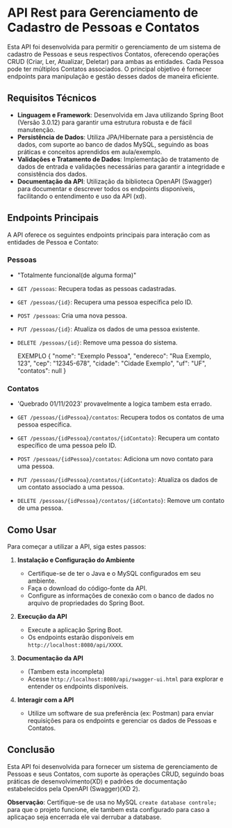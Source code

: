 # API Rest para Gerenciamento de Cadastro de Pessoas e Contatos

Esta API foi desenvolvida para permitir o gerenciamento de um sistema de cadastro de Pessoas e seus respectivos Contatos, oferecendo operações CRUD (Criar, Ler, Atualizar, Deletar) para ambas as entidades. Cada Pessoa pode ter múltiplos Contatos associados. O principal objetivo é fornecer endpoints para manipulação e gestão desses dados de maneira eficiente.

## Requisitos Técnicos

- **Linguagem e Framework**: Desenvolvida em Java utilizando Spring Boot (Versão 3.0.12) para garantir uma estrutura robusta e de fácil manutenção.
- **Persistência de Dados**: Utiliza JPA/Hibernate para a persistência de dados, com suporte ao banco de dados MySQL, seguindo as boas práticas e conceitos aprendidos em aula/exemplo.
- **Validações e Tratamento de Dados**: Implementação de tratamento de dados de entrada e validações necessárias para garantir a integridade e consistência dos dados.
- **Documentação da API**: Utilização da biblioteca OpenAPI (Swagger) para documentar e descrever todos os endpoints disponíveis, facilitando o entendimento e uso da API (xd).

## Endpoints Principais

A API oferece os seguintes endpoints principais para interação com as entidades de Pessoa e Contato:

### Pessoas 

- "Totalmente funcional(de alguma forma)"

- `GET /pessoas`: Recupera todas as pessoas cadastradas.
- `GET /pessoas/{id}`: Recupera uma pessoa específica pelo ID.
- `POST /pessoas`: Cria uma nova pessoa.
- `PUT /pessoas/{id}`: Atualiza os dados de uma pessoa existente.
- `DELETE /pessoas/{id}`: Remove uma pessoa do sistema.
  

  EXEMPLO
{
    "nome": "Exemplo Pessoa",
    "endereco": "Rua Exemplo, 123",
    "cep": "12345-678",
    "cidade": "Cidade Exemplo",
    "uf": "UF",
    "contatos": null
}


### Contatos

- 'Quebrado 01/11/2023' provavelmente a logica tambem esta errado.

- `GET /pessoas/{idPessoa}/contatos`: Recupera todos os contatos de uma pessoa específica.
- `GET /pessoas/{idPessoa}/contatos/{idContato}`: Recupera um contato específico de uma pessoa pelo ID.
- `POST /pessoas/{idPessoa}/contatos`: Adiciona um novo contato para uma pessoa.
- `PUT /pessoas/{idPessoa}/contatos/{idContato}`: Atualiza os dados de um contato associado a uma pessoa.
- `DELETE /pessoas/{idPessoa}/contatos/{idContato}`: Remove um contato de uma pessoa.

## Como Usar

Para começar a utilizar a API, siga estes passos:

1. **Instalação e Configuração do Ambiente**
   - Certifique-se de ter o Java e o MySQL configurados em seu ambiente.
   - Faça o download do código-fonte da API.
   - Configure as informações de conexão com o banco de dados no arquivo de propriedades do Spring Boot.

2. **Execução da API**
   - Execute a aplicação Spring Boot.
   - Os endpoints estarão disponíveis em `http://localhost:8080/api/XXXX`.

3. **Documentação da API**
   - (Tambem esta incompleta)
   - Acesse `http://localhost:8080/api/swagger-ui.html` para explorar e entender os endpoints disponíveis.

5. **Interagir com a API**
   - Utilize um software de sua preferência (ex: Postman) para enviar requisições para os endpoints e gerenciar os dados de Pessoas e Contatos.

## Conclusão

Esta API foi desenvolvida para fornecer um sistema de gerenciamento de Pessoas e seus Contatos, com suporte às operações CRUD, seguindo boas práticas de desenvolvimento(XD) e padrões de documentação estabelecidos pela OpenAPI (Swagger)(XD 2).

**Observação**: Certifique-se de usa no MySQL `create database controle;` para que o projeto funcione, ele tambem esta configurado para caso a aplicaçao seja encerrada ele vai derrubar a database.
